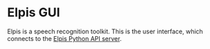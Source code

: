 # Elpis GUI

Elpis is a speech recognition toolkit. This is the user interface, which connects to the [Elpis Python API server](https://github.com/CoEDL/elpis).
